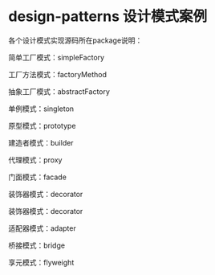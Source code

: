 # design-patterns 设计模式案例

各个设计模式实现源码所在package说明：

简单工厂模式：simpleFactory

工厂方法模式：factoryMethod

抽象工厂模式：abstractFactory

单例模式：singleton

原型模式：prototype

建造者模式：builder

代理模式：proxy

门面模式：facade

装饰器模式：decorator

装饰器模式：decorator

适配器模式：adapter

桥接模式：bridge

享元模式：flyweight
